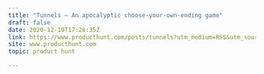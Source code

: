 ```yaml
---
title: "Tunnels — An apocalyptic choose-your-own-ending game"
draft: false
date: 2020-12-19T17:28:35Z
link: https://www.producthunt.com/posts/tunnels?utm_medium=RSS&utm_source=hune
site: www.producthunt.com
topic: product hunt  

---
```

